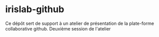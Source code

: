 # irislab-github
Ce dépôt sert de support à un atelier de présentation de la plate-forme collaborative github.
Deuxième session de l'atelier
